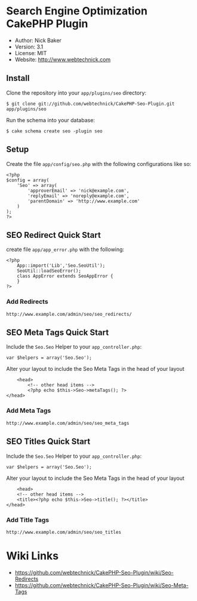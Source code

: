 # Search Engine Optimization CakePHP Plugin
* Author: Nick Baker
* Version: 3.1
* License: MIT
* Website: http://www.webtechnick.com

## Install

Clone the repository into your `app/plugins/seo` directory:

	$ git clone git://github.com/webtechnick/CakePHP-Seo-Plugin.git app/plugins/seo

Run the schema into your database:

	$ cake schema create seo -plugin seo
	
## Setup

Create the file `app/config/seo.php` with the following configurations like so:

	<?php
	$config = array(
		'Seo' => array(
			'approverEmail' => 'nick@example.com',
			'replyEmail' => 'noreply@example.com',
			'parentDomain' => 'http://www.example.com'
		)
	);
	?>

## SEO Redirect Quick Start
create file `app/app_error.php` with the following:

	<?php
		App::import('Lib','Seo.SeoUtil');
		SeoUtil::loadSeoError();
		class AppError extends SeoAppError {
		}
	?>
	
### Add Redirects	
`http://www.example.com/admin/seo/seo_redirects/`

## SEO Meta Tags Quick Start

Include the `Seo.Seo` Helper to your `app_controller.php`:

    var $helpers = array('Seo.Seo');

Alter your layout to include the Seo Meta Tags in the head of your layout

		<head>
			<!-- other head items -->
			<?php echo $this->Seo->metaTags(); ?>
    </head>

### Add Meta Tags

`http://www.example.com/admin/seo/seo_meta_tags`


## SEO Titles Quick Start

Include the `Seo.Seo` Helper to your `app_controller.php`:

    var $helpers = array('Seo.Seo');

Alter your layout to include the Seo Meta Tags in the head of your layout

		<head>
   		<!-- other head items -->
   		<title><?php echo $this->Seo->title(); ?></title>
   	</head>

### Add Title Tags

`http://www.example.com/admin/seo/seo_titles`


# Wiki Links
  * https://github.com/webtechnick/CakePHP-Seo-Plugin/wiki/Seo-Redirects
  * https://github.com/webtechnick/CakePHP-Seo-Plugin/wiki/Seo-Meta-Tags
